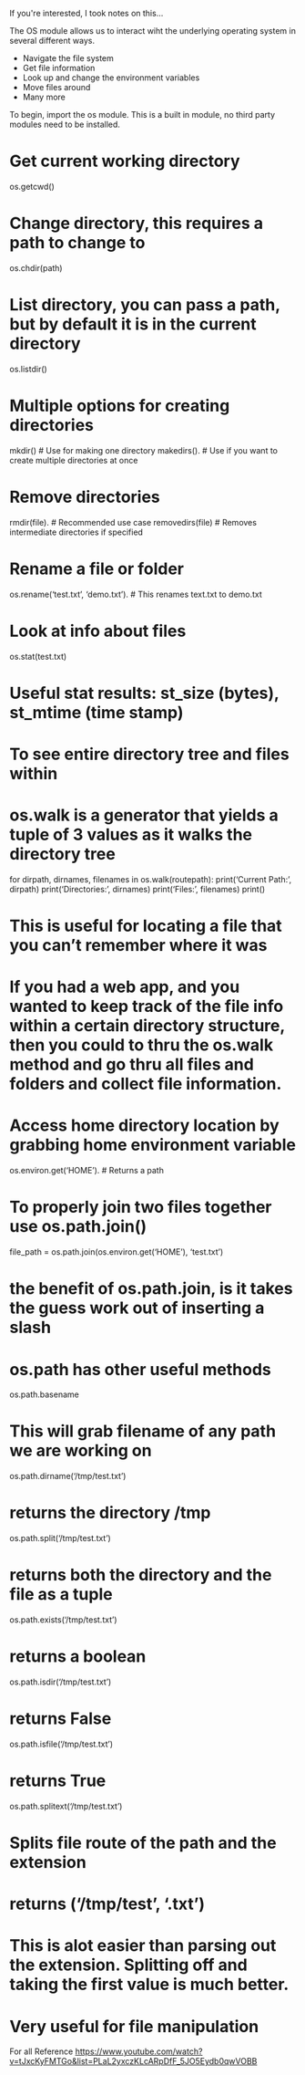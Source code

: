 If you're interested, I took notes on this...

The OS module allows us to interact wiht the underlying operating system in several different ways.

- Navigate the file system
- Get file information
- Look up and change the environment variables
- Move files around
- Many more

To begin, import the os module. This is a built in module, no third party modules need to be installed.


# Get current working directory
os.getcwd()


# Change directory, this requires a path to change to
os.chdir(path)


# List directory, you can pass a path, but by default it is in the current directory
os.listdir()


# Multiple options for creating directories
mkdir()  # Use for making one directory
makedirs(). # Use if you want to create multiple directories at once


# Remove directories
rmdir(file). # Recommended use case
removedirs(file)  # Removes intermediate directories if specified


# Rename a file or folder
os.rename(‘test.txt’, ‘demo.txt’). # This renames text.txt to demo.txt


# Look at info about files
os.stat(test.txt)
# Useful stat results: st_size (bytes), st_mtime (time stamp)


# To see entire directory tree and files within
# os.walk is a generator that yields a tuple of 3 values as it walks the directory tree

for dirpath, dirnames, filenames in os.walk(routepath): 
    print(‘Current Path:’, dirpath)
    print(‘Directories:’, dirnames)
    print(‘Files:’, filenames)
    print()

# This is useful for locating a file that you can’t remember where it was
# If you had a web app, and you wanted to keep track of the file info within a certain directory structure, then you could to thru the os.walk method and go thru all files and folders and collect file information.


# Access home directory location by grabbing home environment variable
os.environ.get(‘HOME’). # Returns a path
# To properly join two files together use os.path.join()
file_path = os.path.join(os.environ.get(‘HOME’), ‘test.txt’)
# the benefit of os.path.join, is it takes the guess work out of inserting a slash


# os.path has other useful methods

os.path.basename
# This will grab filename of any path we are working on

os.path.dirname(‘/tmp/test.txt’)
# returns the directory /tmp

os.path.split(‘/tmp/test.txt’)
# returns both the directory and the file as a tuple

os.path.exists(‘/tmp/test.txt’)
# returns a boolean

os.path.isdir(‘/tmp/test.txt’)
# returns False

os.path.isfile(‘/tmp/test.txt’)
# returns True

os.path.splitext(‘/tmp/test.txt’)
# Splits file route of the path and the extension
# returns (‘/tmp/test’, ‘.txt’)
# This is alot easier than parsing out the extension. Splitting off and taking the first value is much better.
# Very useful for file manipulation


For all Reference
https://www.youtube.com/watch?v=tJxcKyFMTGo&list=PLaL2yxczKLcARpDfF_5JO5Eydb0qwVOBB

